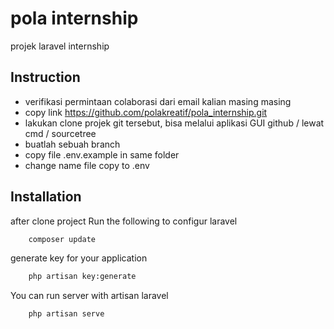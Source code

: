# pola internship
 projek laravel internship

## Instruction
- verifikasi permintaan colaborasi dari email kalian masing masing
- copy link https://github.com/polakreatif/pola_internship.git
- lakukan clone projek git tersebut, bisa melalui aplikasi GUI github / lewat cmd / sourcetree
- buatlah sebuah branch 
- copy file .env.example in same folder
- change name file copy to .env

## Installation

after clone project Run the following to configur laravel
```sh
    composer update
```
generate key for your application
```sh
    php artisan key:generate
```

You can run server with artisan laravel
```sh
    php artisan serve
```
